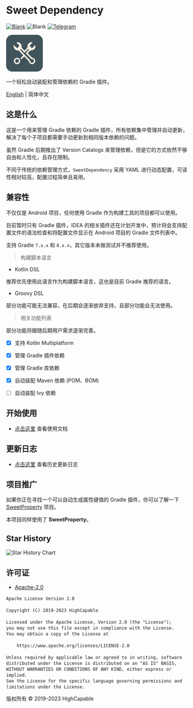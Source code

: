 # Sweet Dependency

[![Blank](https://img.shields.io/badge/license-Apache2.0-blue)](https://github.com/HighCapable/SweetDependency/blob/master/LICENSE)
![Blank](https://img.shields.io/badge/version-v1.0.0-green)
[![Telegram](https://img.shields.io/badge/Discussion-Telegram-blue.svg?logo=telegram)](https://t.me/HighCapable_Dev)

<img src="https://github.com/HighCapable/SweetDependency/blob/master/img-src/icon.png?raw=true" width = "100" height = "100" alt="LOGO"/>

一个轻松自动装配和管理依赖的 Gradle 插件。

[English](https://github.com/HighCapable/SweetDependency/blob/master/README.md) | 简体中文

## 这是什么

这是一个用来管理 Gradle 依赖的 Gradle 插件，所有依赖集中管理并自动更新，解决了每个子项目都需要手动更新到相同版本依赖的问题。

虽然 Gradle 后期推出了 Version Catalogs 来管理依赖，但是它的方式依然不够自由和人性化，且存在限制。

不同于传统的依赖管理方式，`SweetDependency` 采用 YAML 进行动态配置，可读性相对较高，配置过程简单且易用。

## 兼容性

不仅仅是 Android 项目，任何使用 Gradle 作为构建工具的项目都可以使用。

目前暂时只有 Gradle 插件，IDEA 的相关插件还在计划开发中，预计将会支持配置文件的语法检查和将配置文件显示在 Android 项目的 Gradle 文件列表中。

支持 Gradle `7.x.x` 和 `8.x.x`，其它版本未做测试并不推荐使用。

> 构建脚本语言

- Kotlin DSL

推荐优先使用此语言作为构建脚本语言，这也是目前 Gradle 推荐的语言。

- Groovy DSL

部分功能可能无法兼容，在后期会逐渐放弃支持，且部分功能会无法使用。

> 相关功能列表

部分功能将跟随后期用户需求逐渐完善。

- [x] 支持 Kotlin Multiplatform

- [x] 管理 Gradle 插件依赖

- [x] 管理 Gradle 库依赖

- [x] 自动装配 Maven 依赖 (POM、BOM)

- [ ] 自动装配 Ivy 依赖

## 开始使用

- [点击这里](https://github.com/HighCapable/SweetDependency/blob/master/docs/guide-zh-CN.md) 查看使用文档

## 更新日志

- [点击这里](https://github.com/HighCapable/SweetDependency/blob/master/docs/changelog-zh-CN.md) 查看历史更新日志

## 项目推广

如果你正在寻找一个可以自动生成属性键值的 Gradle 插件，你可以了解一下 [SweetProperty](https://github.com/HighCapable/SweetProperty) 项目。

本项目同样使用了 **SweetProperty**。

## Star History

![Star History Chart](https://api.star-history.com/svg?repos=HighCapable/SweetDependency&type=Date)

## 许可证

- [Apache-2.0](https://www.apache.org/licenses/LICENSE-2.0)

```
Apache License Version 2.0

Copyright (C) 2019-2023 HighCapable

Licensed under the Apache License, Version 2.0 (the "License");
you may not use this file except in compliance with the License.
You may obtain a copy of the License at

    https://www.apache.org/licenses/LICENSE-2.0

Unless required by applicable law or agreed to in writing, software
distributed under the License is distributed on an "AS IS" BASIS,
WITHOUT WARRANTIES OR CONDITIONS OF ANY KIND, either express or implied.
See the License for the specific language governing permissions and
limitations under the License.
```

版权所有 © 2019-2023 HighCapable